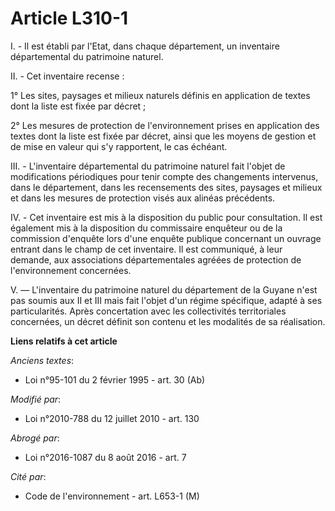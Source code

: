 # Article L310-1

I. - Il est établi par l'Etat, dans chaque département, un inventaire départemental du patrimoine naturel.

II. - Cet inventaire recense :

1° Les sites, paysages et milieux naturels définis en application de textes dont la liste est fixée par décret ;

2° Les mesures de protection de l'environnement prises en application des textes dont la liste est fixée par décret, ainsi
que les moyens de gestion et de mise en valeur qui s'y rapportent, le cas échéant.

III. - L'inventaire départemental du patrimoine naturel fait l'objet de modifications périodiques pour tenir compte des
changements intervenus, dans le département, dans les recensements des sites, paysages et milieux et dans les mesures de
protection visés aux alinéas précédents.

IV. - Cet inventaire est mis à la disposition du public pour consultation. Il est également mis à la disposition du
commissaire enquêteur ou de la commission d'enquête lors d'une enquête publique concernant un ouvrage entrant dans le champ
de cet inventaire. Il est communiqué, à leur demande, aux associations départementales agréées de protection de
l'environnement concernées.

V. ― L'inventaire du patrimoine naturel du département de la Guyane n'est pas soumis aux II et III mais fait l'objet d'un
régime spécifique, adapté à ses particularités. Après concertation avec les collectivités territoriales concernées, un décret
définit son contenu et les modalités de sa réalisation.

**Liens relatifs à cet article**

_Anciens textes_:

  - Loi n°95-101 du 2 février 1995 - art. 30 (Ab)

_Modifié par_:

  - Loi n°2010-788 du 12 juillet 2010 - art. 130

_Abrogé par_:

  - Loi n°2016-1087 du 8 août 2016 - art. 7

_Cité par_:

  - Code de l'environnement - art. L653-1 (M)
